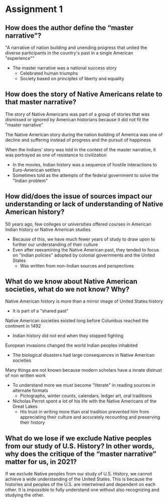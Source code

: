 # Assignment 1

## How does the author define the “master narrative”?

"A narrative of nation building and unending progress that united the diverse
participants in the country's past in a single American "experience""
- The master narrative was a national success story
    - Celebrated human triumphs
    -  Society based on principles of liberty and equality

## How does the story of Native Americans relate to that master narrative?

The story of Native Americans was part of a group of stories that was dismissed
or ignored by American historians because it did not fit the "master narrative"

The Native American story during the nation building of America was one of
decline and suffering instead of progress and the pursuit of happiness

When the Indians' story was told in the context of the master narrative, it was
portrayed as one of resistance to civilization
- In the movies, Indian history was a sequence of hostile interactions to
  Euro-American settlers
- Sometimes told as the attempts of the federal government to solve the "Indian
  problem"
	
## How did/does the issue of sources impact our understanding or lack of understanding of Native American history?

50 years ago, few colleges or universities offered courses in American Indian
history or Native American studies
- Because of this, we have much fewer years of study to draw upon to further
  our understanding of their culture
- Even after reexamining the Native American past, they tended to focus on
  "Indian policies" adopted by colonial governments and the United States
    - Was written from non-Indian sources and perspectives
		
## What do we know about Native American societies, what do we not know? Why?

Native American history is more than a mirror image of United States history
- It is part of a "shared past"

Native American societies existed long before Columbus reached the continent in
1492
- Indian history did not end when they stopped fighting

European invasions changed the world Indian peoples inhabited
- The biological disasters had large consequences in Native American societies

Many things are not known because modern scholars have a innate distrust of non
written work
- To understand more we must become "literate" in reading sources in alternate
  formats
    - Pictographs, winter counts, calendars, ledger art, oral traditions
- Nicholas Perrot spent a lot of his life with the Native Americans of the
  Great Lakes
    - His trust in writing more than oral tradition prevented him from
      appreciating their culture and accurately recounting and preserving their
      history
		
## What do we lose if we exclude Native peoples from our study of U.S. History? In other words, why does the critique of the “master narrative” matter for us, in 2021?

If we exclude Native peoples from our study of U.S. History, we cannot achieve
a wide understanding of the United States. This is because the histories and
peoples of the U.S. are intertwined and dependent on each other. It is
impossible to fully understand one without also recognizing and studying the
other.

